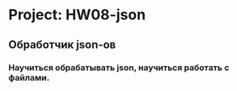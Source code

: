 # Project: HW08-json
## Обработчик json-ов
### Научиться обрабатывать json, научиться работать с файлами.




